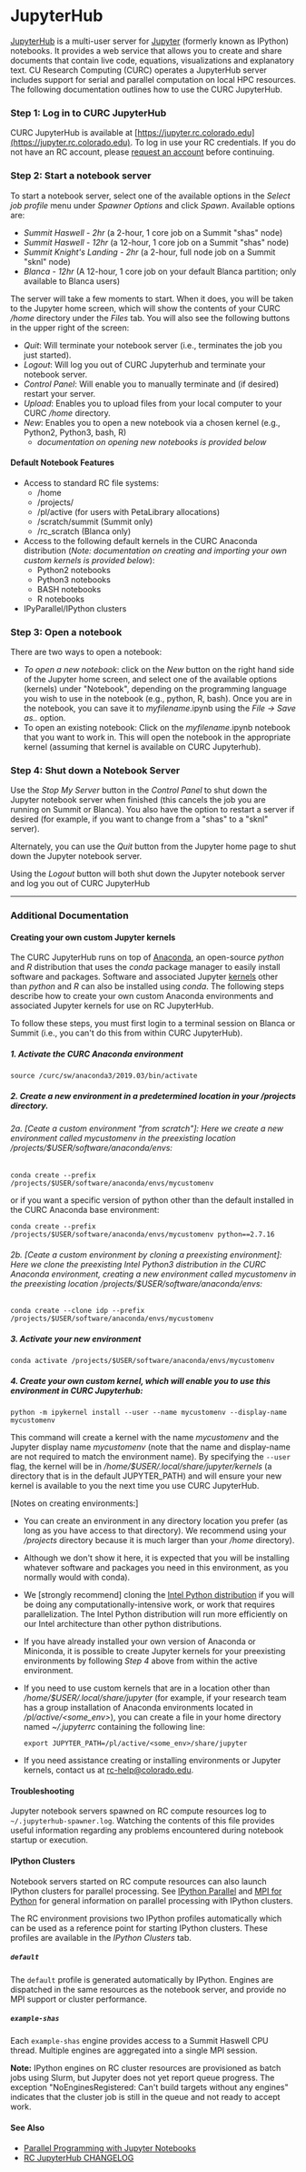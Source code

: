 # JupyterHub

[JupyterHub](https://jupyterhub.readthedocs.org/en/latest/) is a multi-user server for [Jupyter](https://jupyter.org/) (formerly known as IPython) notebooks. It provides a web service that allows you to create and share documents that contain live code, equations, visualizations and explanatory text. CU Research Computing (CURC) operates a JupyterHub server includes support for serial and parallel computation on local HPC resources. The following documentation outlines how to use the CURC JupyterHub.

### Step 1: Log  in to CURC JupyterHub

CURC JupyterHub is available at [https://jupyter.rc.colorado.edu](https://jupyter.rc.colorado.edu). To log in use your RC credentials. If you do not have an RC account, please [request an account](https://rcamp.rc.colorado.edu/accounts/account-request/create/organization) before continuing.

### Step 2: Start a notebook server

To start a notebook server, select one of the available options in the _Select job profile_ menu under _Spawner Options_ and click _Spawn_. Available options are:

* _Summit Haswell - 2hr_ (a 2-hour, 1 core job on a Summit "shas" node)
* _Summit Haswell - 12hr_ (a 12-hour, 1 core job on a Summit "shas" node)
* _Summit Knight's Landing - 2hr_ (a 2-hour, full node job on a Summit "sknl" node)
* _Blanca - 12hr_ (A 12-hour, 1 core job on your default Blanca partition; only available to Blanca users)

The server will take a few moments to start.  When it does, you will be taken to the Jupyter home screen, which will show the contents of your CURC _/home_ directory under the _Files_ tab.  You will also see the following buttons in the upper right of the screen:

* _Quit_: Will terminate your notebook server (i.e., terminates the job you just started).  
* _Logout_: Will log you out of CURC Jupyterhub and terminate your notebook server.
* _Control Panel_: Will enable you to manually terminate and (if desired) restart your server.
* _Upload_: Enables you to upload files from your local computer to your CURC _/home_ directory.
* _New_: Enables you to open a new notebook via a chosen kernel (e.g., Python2, Python3, bash, R)
  * _documentation on opening new notebooks is provided below_

#### Default Notebook Features

* Access to standard RC file systems: 
  * /home
  * /projects/
  * /pl/active (for users with PetaLibrary allocations)
  * /scratch/summit (Summit only)
  * /rc_scratch (Blanca only)
* Access to the following default kernels in the CURC Anaconda distribution 
  (_Note: documentation on creating and importing your own custom kernels is provided below_):
  * Python2 notebooks
  * Python3 notebooks
  * BASH notebooks
  * R notebooks 
* IPyParallel/IPython clusters

### Step 3: Open a notebook

There are two ways to open a notebook:
* _To open a new notebook_: click on the _New_ button on the right hand side of the Jupyter home screen, and select one of the available options (kernels) under "Notebook", depending on the programming language you wish to use in the notebook (e.g., python, R, bash). Once you are in the notebook, you can save it to _myfilename_.ipynb using the _File -> Save as.._ option.
* To open an existing notebook: Click on the _myfilename_.ipynb notebook that you want to work in.  This will open the notebook in the appropriate kernel (assuming that kernel is available on CURC Jupyterhub).

### Step 4: Shut down a Notebook Server

Use the _Stop My Server_ button in the _Control Panel_ to shut down the Jupyter notebook server when finished (this cancels the job you are running on Summit or Blanca). You also have the option to restart a server if desired (for example, if you want to change from a "shas" to a "sknl" server).

Alternately, you can use the _Quit_ button from the Jupyter home page to shut down the Jupyter notebook server.

Using the _Logout_ button will both shut down the Jupyter notebook server and log you out of CURC JupyterHub

-----------------------------

### Additional Documentation

#### Creating your own custom Jupyter kernels

The CURC JupyterHub runs on top of [Anaconda](http://anaconda.com), an open-source _python_ and _R_ distribution that uses the _conda_ package manager to easily install software and packages. Software and associated Jupyter [kernels](https://github.com/jupyter/jupyter/wiki/Jupyter-kernels) other than _python_ and _R_ can also be installed using _conda_. The following steps describe how to create your own custom Anaconda environments and associated Jupyter kernels for use on RC JupyterHub. 

To follow these steps, you must first login to a terminal session on Blanca or Summit (i.e., you can't do this from within CURC JupyterHub).  

##### 1. Activate the CURC Anaconda environment

```source /curc/sw/anaconda3/2019.03/bin/activate```

##### 2. Create a new environment in a predetermined location in your /projects directory.  

 ###### 2a. [Ceate a custom environment "from scratch"]: Here we create a new environment called _mycustomenv_ in the preexisting location _/projects/$USER/software/anaconda/envs_:

 ```conda create --prefix /projects/$USER/software/anaconda/envs/mycustomenv```

 or if you want a specific version of python other than the default installed in the CURC Anaconda base environment:

 ```conda create --prefix /projects/$USER/software/anaconda/envs/mycustomenv python==2.7.16```

 ###### 2b. [Ceate a custom environment by cloning a preexisting environment]: Here we clone the preexisting Intel Python3 distribution in the CURC Anaconda environment, creating a new environment called _mycustomenv_ in the preexisting location _/projects/$USER/software/anaconda/envs_:

 ```conda create --clone idp --prefix /projects/$USER/software/anaconda/envs/mycustomenv```

##### 3. Activate your new environment

```conda activate /projects/$USER/software/anaconda/envs/mycustomenv```

##### 4. Create your own custom kernel, which will enable you to use this environment in CURC Jupyterhub:

```python -m ipykernel install --user --name mycustomenv --display-name mycustomenv```

This command will create a kernel with the name _mycustomenv_ and the Jupyter display name _mycustomenv_ (note that the name and display-name are not required to match the environment name). By specifying the `--user` flag, the kernel will be in _/home/$USER/.local/share/jupyter/kernels_ (a directory that is in the default JUPYTER_PATH) and will ensure your new kernel is available to you the next time you use CURC JupyterHub.

[Notes on creating environments:]
* You can create an environment in any directory location you prefer (as long as you have access to that directory).  We recommend using your _/projects_ directory because it is much larger than your _/home_ directory).
* Although we don't show it here, it is expected that you will be installing whatever software and packages you need in this environment, as you normally would with conda).
* We [strongly recommend] cloning the [Intel Python distribution](https://software.intel.com/en-us/distribution-for-python) if you will be doing any computationally-intensive work, or work that requires parallelization. The Intel Python distribution will run more efficiently on our Intel architecture than other python distributions.
* If you have already installed your own version of Anaconda or Miniconda, it is possible to create Jupyter kernels for your preexisting environments by following _Step 4_ above from within the active environment.  
* If you need to use custom kernels that are in a location other than _/home/$USER/.local/share/jupyter_ (for example, if your research team has a group installation of Anaconda environments located in _/pl/active/<some_env>_), you can create a file in your home directory named _~/.jupyterrc_ containing the following line:

   ```export JUPYTER_PATH=/pl/active/<some_env>/share/jupyter```
* If you need assistance creating or installing environments or Jupyter kernels, contact us at rc-help@colorado.edu. 

#### Troubleshooting

Jupyter notebook servers spawned on RC compute resources log to `~/.jupyterhub-spawner.log`. Watching the contents of this file provides useful information regarding any problems encountered during notebook startup or execution.

#### IPython Clusters

Notebook servers started on RC compute resources can also launch IPython clusters for parallel processing. See [IPython Parallel](http://ipyparallel.readthedocs.org/en/latest/) and [MPI for Python](https://mpi4py.readthedocs.io/en/stable/) for general information on parallel processing with IPython clusters.

The RC environment provisions two IPython profiles automatically which can be used as a reference point for starting IPython clusters. These profiles are available in the _IPython Clusters_ tab.

##### `default`

The `default` profile is generated automatically by IPython. Engines
are dispatched in the same resources as the notebook server, and
provide no MPI support or cluster performance.

##### `example-shas`

Each `example-shas` engine provides access to a Summit Haswell CPU
thread. Multiple engines are aggregated into a single MPI session.

**Note:** IPython engines on RC cluster resources are provisioned as
batch jobs using Slurm, but Jupyter does not yet report queue
progress. The exception "NoEnginesRegistered: Can't build targets
without any engines" indicates that the cluster job is still in the
queue and not ready to accept work.

#### See Also

* [Parallel Programming with Jupyter Notebooks](../additional-resources/parallel-programming-jupyter.html)
* [RC JupyterHub CHANGELOG](jupyterhub/CHANGELOG.html)
